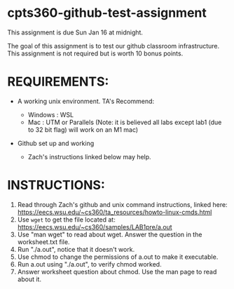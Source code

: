 # cpts360-github-test-assignment

This assignment is due Sun Jan 16 at midnight. 

The goal of this assignment is to test our github classroom infrastructure. This assignment is not required but is worth 10 bonus points.

# REQUIREMENTS:
- A working unix environment. TA's Recommend:
    - Windows   : WSL
    - Mac       : UTM or Parallels (Note: it is believed all labs except lab1 (due to 32 bit flag) will work on an M1 mac)

- Github set up and working
    - Zach's instructions linked below may help. 


# INSTRUCTIONS:

1. Read through Zach's github and unix command instructions, linked here: https://eecs.wsu.edu/~cs360/ta_resources/howto-linux-cmds.html
2. Use `wget` to get the file located at: https://eecs.wsu.edu/~cs360/samples/LAB1pre/a.out
3. Use "man wget" to read about wget. Answer the question in the worksheet.txt file. 
4. Run "./a.out", notice that it doesn't work. 
5. Use chmod to change the permissions of a.out to make it executable. 
6. Run a.out using "./a.out", to verify chmod worked.
7. Answer worksheet question about chmod. Use the man page to read about it. 
